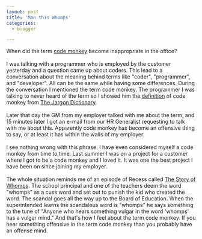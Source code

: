 ```yaml
---
layout: post
title: 'Man this Whomps'
categories:
  - blogger

---
```


When did the term <a href="http://www.thinkgeek.com/tshirts/coder/3817/">code monkey</a> become inappropriate in the office?  <br /><br />I was talking with a programmer who is employed by the customer yesterday and a question came up about coders.  This lead to a conversation about the meaning behind terms like "coder", "programmer", and "developer".  All can be the same while having some differences.  During the conversation I mentioned the term code monkey.  The programmer I was talking to never heard of the term so I showed him the <a href="http://info.astrian.net/jargon/terms/c/code_monkey.html">definition</a> of code monkey from <a href="http://info.astrian.net/jargon/">The Jargon Dictionary</a>.<br /><br />Later that day the GM from my employer talked with me about the term, and 15 minutes later I got an e-mail from our HR Generalist requesting to talk with me about this.  Apparently code monkey has become an offensive thing to say, or at least it has within the walls of my employer.<br /><br />I see nothing wrong with this phrase.  I have even considered myself a code monkey from time to time.  Last summer I was on a project for a customer where I got to be a code monkey and I loved it.  It was one the best project I have been on since joining my employer.<br /><br />The whole situation reminds me of an episode of Recess called <a href="http://www.bcdb.com/bcdb/cartoon.cgi?film=7015&amp;cartoon=The%20Story%20of%20Whomps">The Story of Whomps</a>.  The school principal and one of the teachers deem the word "whomps" as a cuss word and set out to punish the kid who created the word.  The scandal goes all the way up to the Board of Education.  When the superintended learns the scandalous word is "whomps" he says something to the tune of "Anyone who hears something vulgar in the word 'whomps' has a vulgar mind."  And that's how I feel about the term code monkey.  If you hear something offensive in the term code monkey than you probably have an offense mind.<br /><br /><br />

